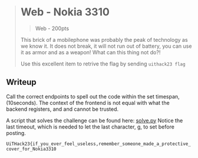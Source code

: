 > # Web - Nokia 3310
> > Web - 200pts
>
> This brick of a mobilephone was probably the peak of technology as we know it. It does not break, it will not run out of battery, you can use it as armor and as a weapon!
> What can this thing not do?!
>
> Use this excellent item to retrive the flag by sending
> `uithack23 flag`

## Writeup

Call the correct endpoints to spell out the code within the set timespan,(10seconds). The context of the frontend is not equal with what the backend registers, and and cannot be trusted.

A script that solves the challenge can be found here: [solve.py](solve.py)
Notice the last timeout, which is needed to let the last character, g, to set before posting.


`UiTHack23{if_you_ever_feel_useless,remember_someone_made_a_protective_cover_for_Nokia3310`
